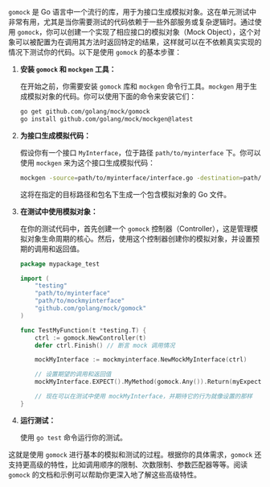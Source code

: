 `gomock` 是 Go 语言中一个流行的库，用于为接口生成模拟对象。这在单元测试中非常有用，尤其是当你需要测试的代码依赖于一些外部服务或复杂逻辑时。通过使用 `gomock`，你可以创建一个实现了相应接口的模拟对象（Mock Object），这个对象可以被配置为在调用其方法时返回特定的结果，这样就可以在不依赖真实实现的情况下测试你的代码。以下是使用 `gomock` 的基本步骤：

1. **安装 `gomock` 和 `mockgen` 工具：**

   在开始之前，你需要安装 `gomock` 库和 `mockgen` 命令行工具。`mockgen` 用于生成模拟对象的代码。你可以使用下面的命令来安装它们：

   ```bash
   go get github.com/golang/mock/gomock
   go install github.com/golang/mock/mockgen@latest
   ```

2. **为接口生成模拟代码：**

   假设你有一个接口 `MyInterface`，位于路径 `path/to/myinterface` 下。你可以使用 `mockgen` 来为这个接口生成模拟代码：

   ```bash
   mockgen -source=path/to/myinterface/interface.go -destination=path/to/mockmyinterface/mock_myinterface.go -package=mockmyinterface
   ```

   这将在指定的目标路径和包名下生成一个包含模拟对象的 Go 文件。

3. **在测试中使用模拟对象：**

   在你的测试代码中，首先创建一个 `gomock` 控制器（Controller），这是管理模拟对象生命周期的核心。然后，使用这个控制器创建你的模拟对象，并设置预期的调用和返回值。

   ```go
   package mypackage_test

   import (
       "testing"
       "path/to/myinterface"
       "path/to/mockmyinterface"
       "github.com/golang/mock/gomock"
   )

   func TestMyFunction(t *testing.T) {
       ctrl := gomock.NewController(t)
       defer ctrl.Finish() // 断言 mock 调用情况

       mockMyInterface := mockmyinterface.NewMockMyInterface(ctrl)

       // 设置期望的调用和返回值
       mockMyInterface.EXPECT().MyMethod(gomock.Any()).Return(myExpectedResult)

       // 现在可以在测试中使用 mockMyInterface，并期待它的行为就像设置的那样
   }
   ```

4. **运行测试：**

   使用 `go test` 命令运行你的测试。

这就是使用 `gomock` 进行基本的模拟和测试的过程。根据你的具体需求，`gomock` 还支持更高级的特性，比如调用顺序的限制、次数限制、参数匹配器等等。阅读 `gomock` 的文档和示例可以帮助你更深入地了解这些高级特性。
